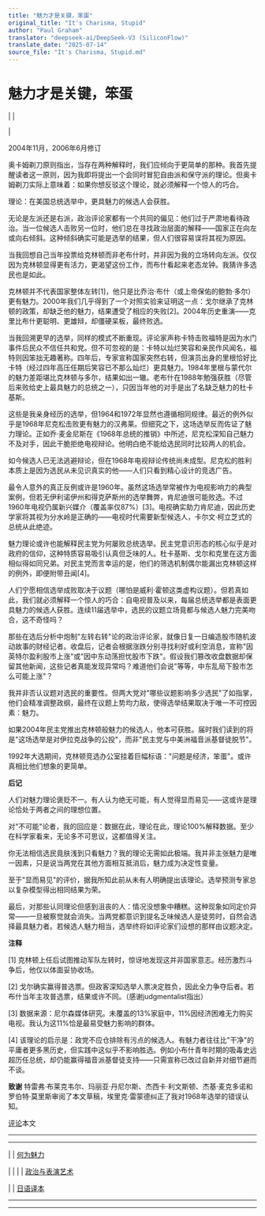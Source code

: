 ```yaml
---
title: "魅力才是关键，笨蛋"
original_title: "It's Charisma, Stupid"
author: "Paul Graham"
translator: "deepseek-ai/DeepSeek-V3 (SiliconFlow)"
translate_date: "2025-07-14"
source_file: "It's Charisma, Stupid.md"
---
```


# 魅力才是关键，笨蛋

| | [](index.html)  

| [](https://s.turbifycdn.com/aah/paulgraham/it-s-charisma-stupid-11.gif)  

  

2004年11月，2006年6月修订  

奥卡姆剃刀原则指出，当存在两种解释时，我们应倾向于更简单的那种。我首先提醒读者这一原则，因为我即将提出一个会同时冒犯自由派和保守派的理论。但奥卡姆剃刀实际上意味着：如果你想反驳这个理论，就必须解释一个惊人的巧合。  

理论：在美国总统选举中，更具魅力的候选人会获胜。  

无论是左派还是右派，政治评论家都有一个共同的偏见：他们过于严肃地看待政治。当一位候选人击败另一位时，他们总在寻找政治层面的解释——国家正在向左或向右倾斜。这种倾斜确实可能是选举的结果，但人们很容易误将其视为原因。  

当我回想自己当年投票给克林顿而非老布什时，并非因为我的立场转向左派。仅仅因为克林顿显得更有活力，更渴望这份工作，而布什看起来老态龙钟。我猜许多选民也是如此。  

克林顿并不代表国家整体左转[1]，他只是比乔治·布什（或上帝保佑的鲍勃·多尔）更有魅力。2000年我们几乎得到了一个对照实验来证明这一点：戈尔继承了克林顿的政策，却缺乏他的魅力，结果遭受了相应的失败[2]。2004年历史重演——克里比布什更聪明、更雄辩，却僵硬呆板，最终败选。  

当我回溯更早的选举，同样的模式不断重现。评论家声称卡特击败福特是因为水门事件后民众不信任共和党。但不可忽视的是：卡特以灿烂笑容和亲民作风闻名，福特则因笨拙无趣著称。四年后，专家宣称国家突然右转，但演员出身的里根恰好比卡特（经过四年高压任期后笑容已不那么灿烂）更具魅力。1984年里根与蒙代尔的魅力差距堪比克林顿与多尔，结果如出一辙。老布什在1988年勉强获胜（尽管后来败给史上最具魅力的总统之一），只因当年他的对手是出了名缺乏魅力的杜卡基斯。  

这些是我亲身经历的选举，但1964和1972年显然也遵循相同规律。最近的例外似乎是1968年尼克松击败更有魅力的汉弗莱。但细究之下，这场选举反而佐证了魅力理论。正如乔·麦金尼斯在《1968年总统的推销》中所述，尼克松深知自己魅力不及对手，因此干脆拒绝电视辩论。他明白绝不能给选民同时比较两人的机会。  

如今候选人已无法逃避辩论，但在1968年电视辩论传统尚未成型。尼克松的胜利本质上是因为选民从未见识真实的他——人们只看到精心设计的竞选广告。  

最令人意外的真正反例或许是1960年。虽然这场选举常被作为电视影响力的典型案例，但若无伊利诺伊州和得克萨斯州的选举舞弊，肯尼迪很可能败选。不过1960年电视仍属新兴媒介（覆盖率仅87%）[3]。电视确实助力肯尼迪，因此历史学家将其视为分水岭是正确的——电视时代需要新型候选人，卡尔文·柯立芝式的总统从此绝迹。  

魅力理论或许也能解释民主党为何屡败总统选举。民主党意识形态的核心似乎是对政府的信仰，这种特质容易吸引认真但乏味的人。杜卡基斯、戈尔和克里在这方面相似得如同兄弟。对民主党而言幸运的是，他们的筛选机制偶尔能漏出克林顿这样的例外，即便附带丑闻[4]。  

人们宁愿相信选举成败取决于议题（哪怕是威利·霍顿这类虚构议题）。但若真如此，我们就必须解释一个惊人的巧合：自电视普及以来，每届总统选举都是表面更具魅力的候选人获胜。连续11届选举中，选民的议题立场竟都与候选人魅力完美吻合，这不奇怪吗？  

那些在选后分析中炮制"左转右转"论的政治评论家，就像日复一日编造股市随机波动故事的财经记者。收盘后，记者会根据涨跌分别寻找利好或利空消息，宣称"因英特尔盈利股市上涨"或"因中东动荡担忧股市下跌"。假设我们篡改收盘数据却保留其他新闻，这些记者真能发现异常吗？难道他们会说"等等，中东乱局下股市怎么可能上涨"？  

我并非否认议题对选民的重要性。但两大党对"哪些议题影响多少选民"了如指掌，他们会精准调整政纲，最终在议题上势均力敌，使得选举结果取决于唯一不可控因素：魅力。  

如果2004年民主党推出克林顿般魅力的候选人，他本可获胜。届时我们读到的将是"这场选举是对伊拉克战争的公投"，而非"民主党与中美洲福音派基督徒脱节"。  

1992年大选期间，克林顿竞选办公室挂着巨幅标语："问题是经济，笨蛋"。或许真相比他们想象的更简单。  

  

**后记**  

人们对魅力理论褒贬不一。有人认为绝无可能，有人觉得显而易见——这或许是理论恰处于两者之间的理想位置。  

对"不可能"论者，我的回应是：数据在此，理论在此，理论100%解释数据。至少在科学家看来，无论多不可思议，这都值得关注。  

你无法相信选民竟肤浅到只看魅力？我的理论无需如此极端。我并非主张魅力是唯一因素，只是说当两党在其他方面相互抵消后，魅力成为决定性变量。  

至于"显而易见"的评价，据我所知此前从未有人明确提出该理论。选举预测专家总以复杂模型得出相同结果为荣。  

最后，对那些认同理论但感到沮丧的人：情况没想象中糟糕。这种现象如同定价异常——一旦被察觉就会消失。当两党都意识到提名乏味候选人是徒劳时，自然会选择最具魅力者。若候选人魅力相当，选举终将如评论家们设想的那样由议题决定。  

  

**注释**  

[1] 克林顿上任后试图推动军队左转时，惊讶地发现这并非国家意志。经历激烈斗争后，他仅以体面妥协收场。  

[2] 戈尔确实赢得普选票。但政客深知选举人票决定胜负，因此全力争夺后者。若布什当年主攻普选票，结果或许不同。（感谢judgmentalist指出）  

[3] 数据来源：尼尔森媒体研究。未覆盖的13%家庭中，11%因经济困难无力购买电视。我认为这11%恰是最易受魅力影响的群体。  

[4] 该理论的启示是：政党不应仓排除有污点的候选人。有魅力者往往比"干净"的平庸者更多黑历史，但实践中这似乎不影响胜选。例如小布什青年时期的吸毒史远超历任总统，却仍能赢得福音派基督徒支持——只需宣称已改过自新并对细节避而不谈。  

**致谢** 特雷弗·布莱克韦尔、玛丽亚·丹尼尔斯、杰西卡·利文斯顿、杰基·麦克多诺和罗伯特·莫里斯审阅了本文草稿，埃里克·雷蒙德纠正了我对1968年选举的错误认知。  

[](http://reddit.com) [评论](http://reddit.com/info/8zp7/comments)本文  

  

---  

  
---  
| | [何为魅力](recharisma.html)  

| | | | [政治与表演艺术](http://www.neh.gov/whoweare/miller/lecture.html)  

  
| | [日语译本](http://d.hatena.ne.jp/lionfan/20070212)

***  
  
---